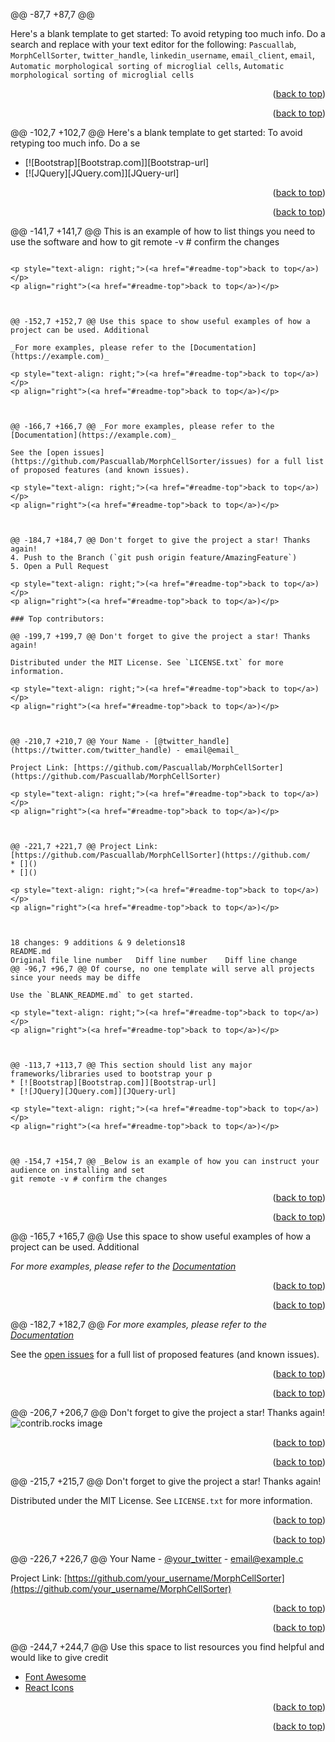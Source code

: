 @@ -87,7 +87,7 @@

Here's a blank template to get started: To avoid retyping too much info. Do a search and replace with your text editor for the following: `Pascuallab`, `MorphCellSorter`, `twitter_handle`, `linkedin_username`, `email_client`, `email`, `Automatic morphological sorting of microglial cells`, `Automatic morphological sorting of microglial cells`

<p style="text-align: right;">(<a href="#readme-top">back to top</a>)</p>
<p align="right">(<a href="#readme-top">back to top</a>)</p>



@@ -102,7 +102,7 @@ Here's a blank template to get started: To avoid retyping too much info. Do a se
* [![Bootstrap][Bootstrap.com]][Bootstrap-url]
* [![JQuery][JQuery.com]][JQuery-url]

<p style="text-align: right;">(<a href="#readme-top">back to top</a>)</p>
<p align="right">(<a href="#readme-top">back to top</a>)</p>



@@ -141,7 +141,7 @@ This is an example of how to list things you need to use the software and how to
   git remote -v # confirm the changes
   ```

<p style="text-align: right;">(<a href="#readme-top">back to top</a>)</p>
<p align="right">(<a href="#readme-top">back to top</a>)</p>



@@ -152,7 +152,7 @@ Use this space to show useful examples of how a project can be used. Additional

_For more examples, please refer to the [Documentation](https://example.com)_

<p style="text-align: right;">(<a href="#readme-top">back to top</a>)</p>
<p align="right">(<a href="#readme-top">back to top</a>)</p>



@@ -166,7 +166,7 @@ _For more examples, please refer to the [Documentation](https://example.com)_

See the [open issues](https://github.com/Pascuallab/MorphCellSorter/issues) for a full list of proposed features (and known issues).

<p style="text-align: right;">(<a href="#readme-top">back to top</a>)</p>
<p align="right">(<a href="#readme-top">back to top</a>)</p>



@@ -184,7 +184,7 @@ Don't forget to give the project a star! Thanks again!
4. Push to the Branch (`git push origin feature/AmazingFeature`)
5. Open a Pull Request

<p style="text-align: right;">(<a href="#readme-top">back to top</a>)</p>
<p align="right">(<a href="#readme-top">back to top</a>)</p>

### Top contributors:

@@ -199,7 +199,7 @@ Don't forget to give the project a star! Thanks again!

Distributed under the MIT License. See `LICENSE.txt` for more information.

<p style="text-align: right;">(<a href="#readme-top">back to top</a>)</p>
<p align="right">(<a href="#readme-top">back to top</a>)</p>



@@ -210,7 +210,7 @@ Your Name - [@twitter_handle](https://twitter.com/twitter_handle) - email@email_

Project Link: [https://github.com/Pascuallab/MorphCellSorter](https://github.com/Pascuallab/MorphCellSorter)

<p style="text-align: right;">(<a href="#readme-top">back to top</a>)</p>
<p align="right">(<a href="#readme-top">back to top</a>)</p>



@@ -221,7 +221,7 @@ Project Link: [https://github.com/Pascuallab/MorphCellSorter](https://github.com/
* []()
* []()

<p style="text-align: right;">(<a href="#readme-top">back to top</a>)</p>
<p align="right">(<a href="#readme-top">back to top</a>)</p>



  18 changes: 9 additions & 9 deletions18  
README.md
Original file line number	Diff line number	Diff line change
@@ -96,7 +96,7 @@ Of course, no one template will serve all projects since your needs may be diffe

Use the `BLANK_README.md` to get started.

<p style="text-align: right;">(<a href="#readme-top">back to top</a>)</p>
<p align="right">(<a href="#readme-top">back to top</a>)</p>



@@ -113,7 +113,7 @@ This section should list any major frameworks/libraries used to bootstrap your p
* [![Bootstrap][Bootstrap.com]][Bootstrap-url]
* [![JQuery][JQuery.com]][JQuery-url]

<p style="text-align: right;">(<a href="#readme-top">back to top</a>)</p>
<p align="right">(<a href="#readme-top">back to top</a>)</p>



@@ -154,7 +154,7 @@ _Below is an example of how you can instruct your audience on installing and set
   git remote -v # confirm the changes
   ```

<p style="text-align: right;">(<a href="#readme-top">back to top</a>)</p>
<p align="right">(<a href="#readme-top">back to top</a>)</p>



@@ -165,7 +165,7 @@ Use this space to show useful examples of how a project can be used. Additional

_For more examples, please refer to the [Documentation](https://example.com)_

<p style="text-align: right;">(<a href="#readme-top">back to top</a>)</p>
<p align="right">(<a href="#readme-top">back to top</a>)</p>



@@ -182,7 +182,7 @@ _For more examples, please refer to the [Documentation](https://example.com)_

See the [open issues](https://github.com/othneildrew/Best-README-Template/issues) for a full list of proposed features (and known issues).

<p style="text-align: right;">(<a href="#readme-top">back to top</a>)</p>
<p align="right">(<a href="#readme-top">back to top</a>)</p>



@@ -206,7 +206,7 @@ Don't forget to give the project a star! Thanks again!
  <img src="https://contrib.rocks/image?repo=othneildrew/Best-README-Template" alt="contrib.rocks image" />
</a>

<p style="text-align: right;">(<a href="#readme-top">back to top</a>)</p>
<p align="right">(<a href="#readme-top">back to top</a>)</p>



@@ -215,7 +215,7 @@ Don't forget to give the project a star! Thanks again!

Distributed under the MIT License. See `LICENSE.txt` for more information.

<p style="text-align: right;">(<a href="#readme-top">back to top</a>)</p>
<p align="right">(<a href="#readme-top">back to top</a>)</p>



@@ -226,7 +226,7 @@ Your Name - [@your_twitter](https://twitter.com/your_username) - email@example.c

Project Link: [https://github.com/your_username/MorphCellSorter](https://github.com/your_username/MorphCellSorter)

<p style="text-align: right;">(<a href="#readme-top">back to top</a>)</p>
<p align="right">(<a href="#readme-top">back to top</a>)</p>



@@ -244,7 +244,7 @@ Use this space to list resources you find helpful and would like to give credit
* [Font Awesome](https://fontawesome.com)
* [React Icons](https://react-icons.github.io/react-icons/search)

<p style="text-align: right;">(<a href="#readme-top">back to top</a>)</p>
<p align="right">(<a href="#readme-top">back to top</a>)</p>
